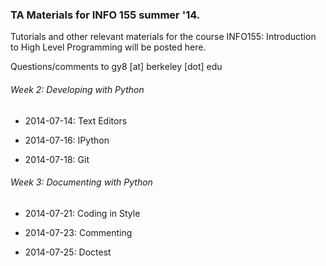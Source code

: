 ### TA Materials for INFO 155 summer '14.

Tutorials and other relevant materials for the course INFO155: Introduction to High Level Programming will be posted here.

Questions/comments to gy8 [at] berkeley [dot] edu

###### Week 2: Developing with Python
+ 2014-07-14: Text Editors

+ 2014-07-16: IPython

+ 2014-07-18: Git

###### Week 3: Documenting with Python
+ 2014-07-21: Coding in Style

+ 2014-07-23: Commenting

+ 2014-07-25: Doctest
